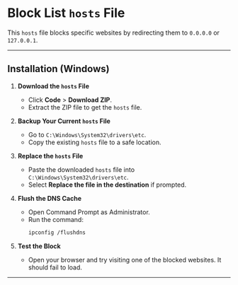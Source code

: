 # Block List `hosts` File

This `hosts` file blocks specific websites by redirecting them to `0.0.0.0` or `127.0.0.1`.

---

## Installation (Windows)

1. **Download the `hosts` File**  
   - Click **Code** > **Download ZIP**.  
   - Extract the ZIP file to get the `hosts` file.

2. **Backup Your Current `hosts` File**  
   - Go to `C:\Windows\System32\drivers\etc`.  
   - Copy the existing `hosts` file to a safe location.

3. **Replace the `hosts` File**  
   - Paste the downloaded `hosts` file into `C:\Windows\System32\drivers\etc`.  
   - Select **Replace the file in the destination** if prompted.

4. **Flush the DNS Cache**  
   - Open Command Prompt as Administrator.  
   - Run the command:  
     ```bash
     ipconfig /flushdns
     ```

5. **Test the Block**  
   - Open your browser and try visiting one of the blocked websites. It should fail to load.

---
